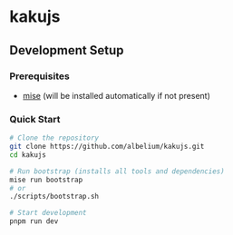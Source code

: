 # kakujs

## Development Setup

### Prerequisites
- [mise](https://mise.jdx.dev/) (will be installed automatically if not present)

### Quick Start
```bash
# Clone the repository
git clone https://github.com/albelium/kakujs.git
cd kakujs

# Run bootstrap (installs all tools and dependencies)
mise run bootstrap
# or
./scripts/bootstrap.sh

# Start development
pnpm run dev
```
